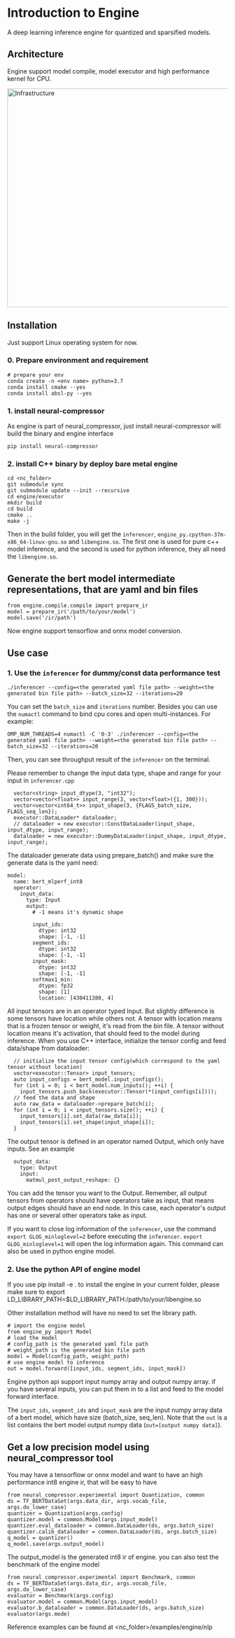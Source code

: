 # Introduction to Engine
A deep learning inference engine for quantized and sparsified models.

## Architecture
Engine support model compile, model executor and high performance kernel for CPU.

<a target="_blank" href="docs/imgs/infrastructure.png">
  <img src="imgs/engine_infrastructure.png" alt="Infrastructure" width=800 height=500>
</a>

## Installation

Just support Linux operating system for now.


### 0. Prepare environment and requirement

```
# prepare your env
conda create -n <env name> python=3.7
conda install cmake --yes
conda install absl-py --yes

```

### 1. install neural-compressor

As engine is part of neural_compressor, just install neural-compressor will build the binary and engine interface

```
pip install neural-compressor

```

### 2. install C++ binary by deploy bare metal engine

```
cd <nc_folder>
git submodule sync
git submodule update --init --recursive
cd engine/executor
mkdir build
cd build
cmake ..
make -j
```
Then in the build folder, you will get the `inferencer`, `engine_py.cpython-37m-x86_64-linux-gnu.so` and `libengine.so`. The first one is used for pure c++ model inference, and the second is used for python inference, they all need the `libengine.so`.


## Generate the bert model intermediate representations, that are yaml and bin files

```
from engine.compile.compile import prepare_ir
model = prepare_ir('/path/to/your/model')
model.save('/ir/path')
```
Now engine support tensorflow and onnx model conversion.

## Use case

### 1. Use the `inferencer` for dummy/const data performance test

`./inferencer --config=<the generated yaml file path> --weight=<the generated bin file path> --batch_size=32 --iterations=20`

You can set the `batch_size` and `iterations` number. Besides you can use the `numactl` command to bind cpu cores and open multi-instances. For example:

`OMP_NUM_THREADS=4 numactl -C '0-3' ./inferencer --config=<the generated yaml file path> --weight=<the generated bin file path> --batch_size=32 --iterations=20`

Then, you can see  throughput result of the `inferencer`  on the terminal.

Please remember to change the input data type, shape and range for your input in `inferencer.cpp`

```
  vector<string> input_dtype(3, "int32");
  vector<vector<float>> input_range(3, vector<float>({1, 300}));
  vector<vector<int64_t>> input_shape(3, {FLAGS_batch_size, FLAGS_seq_len});
  executor::DataLoader* dataloader;
  // dataloader = new executor::ConstDataLoader(input_shape, input_dtype, input_range);
  dataloader = new executor::DummyDataLoader(input_shape, input_dtype, input_range);

```
The dataloader generate data using prepare_batch() and make sure the generate data is the yaml need:

```
model: 
  name: bert_mlperf_int8
  operator:
    input_data:
      type: Input
      output:
        # -1 means it's dynamic shape

        input_ids:
          dtype: int32
          shape: [-1, -1]
        segment_ids: 
          dtype: int32
          shape: [-1, -1]
        input_mask:
          dtype: int32
          shape: [-1, -1]
        softmax1_min:
          dtype: fp32
          shape: [1]
          location: [430411380, 4]

```
All input tensors are in an operator typed Input. But slightly difference is some tensors have location while others not. A tensor with location means that is a frozen tensor or weight, it's read from the bin file. A tensor without location means it's activation, that should feed to the model during inference. When you use C++ interface, initialize the tensor config and feed data/shape from dataloader:

```
  // initialize the input tensor config(which correspond to the yaml tensor without location)
  vector<executor::Tensor> input_tensors;
  auto input_configs = bert_model.input_configs();
  for (int i = 0; i < bert_model.num_inputs(); ++i) {
    input_tensors.push_back(executor::Tensor(*(input_configs[i])));
  // feed the data and shape
  auto raw_data = dataloader->prepare_batch(i);
  for (int i = 0; i < input_tensors.size(); ++i) {
    input_tensors[i].set_data(raw_data[i]);
    input_tensors[i].set_shape(input_shape[i]);
  }

```

The output tensor is defined in an operator named Output, which only have inputs. See an example 

```
  output_data:
    type: Output
    input:
      matmul_post_output_reshape: {}

```
You can add the tensor you want to the Output. Remember, all output tensors from operators should have operators take as input, that means output edges should have an end node. In this case, each operator's output has one or several other operators take as input.

If you want to close log information of the `inferencer`, use the command `export GLOG_minloglevel=2` before executing the `inferencer`.  `export GLOG_minloglevel=1` will open the log information again. This command can also be used in python engine model.

### 2. Use the python API of engine model

If you use pip install -e . to install the engine in your current folder, please make sure to export LD_LIBRARY_PATH=$LD_LIBRARY_PATH:/path/to/your/libengine.so

Other installation method will have no need to set the library path.

```
# import the engine model
from engine_py import Model
# load the model
# config_path is the generated yaml file path
# weight_path is the generated bin file path
model = Model(config_path, weight_path)
# use engine model to inference
out = model.forward([input_ids, segment_ids, input_mask])
```
Engine python api support input numpy array and output numpy array. if you have several inputs, you can put them in to a list and feed to the model forward interface.

The `input_ids`, `segment_ids` and `input_mask` are the input numpy array data of a bert model, which have size (batch_size, seq_len). Note that the `out` is a list contains the bert model output numpy data (`out=[output numpy data]`). 


## Get a low precision model using neural_compressor tool

You may have a tensorflow or onnx model and want to have an high performance int8 engine ir, that will be easy to have 

```
from neural_compressor.experimental import Quantization, common
ds = TF_BERTDataSet(args.data_dir, args.vocab_file, args.do_lower_case)
quantizer = Quantization(args.config)
quantizer.model = common.Model(args.input_model)
quantizer.eval_dataloader = common.DataLoader(ds, args.batch_size)
quantizer.calib_dataloader = common.DataLoader(ds, args.batch_size)
q_model = quantizer()
q_model.save(args.output_model)

```
The output_model is the generated int8 ir of engine. you can also test the benchmark of the engine model

```
from neural_compressor.experimental import Benchmark, common
ds = TF_BERTDataSet(args.data_dir, args.vocab_file, args.do_lower_case)
evaluator = Benchmark(args.config)
evaluator.model = common.Model(args.input_model)
evaluator.b_dataloader = common.DataLoader(ds, args.batch_size)
evaluator(args.mode)

```

Reference examples can be found at <nc_folder>/examples/engine/nlp


